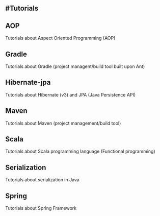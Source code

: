 #Tutorials
----------

## AOP

Tutorials about Aspect Oriented Programming (AOP)

## Gradle

Tutorials about Gradle (project managent/build tool built upon Ant) 

## Hibernate-jpa

Tutorials about Hibernate (v3) and JPA (Java Persistence API)

## Maven

Tutorials about Maven (project management/build tool)

## Scala

Tutorials about Scala programming language (Functional programming)

## Serialization

Tutorials about serialization in Java

## Spring

Tutorials about Spring Framework
